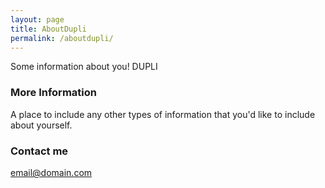 ```yaml
---
layout: page
title: AboutDupli
permalink: /aboutdupli/
---
```


Some information about you! DUPLI

### More Information

A place to include any other types of information that you'd like to include about yourself.

### Contact me

[email@domain.com](mailto:email@domain.com)

